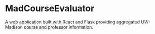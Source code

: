 # MadCourseEvaluator
A web application built with React and Flask providing aggregated UW-Madison course and professor information.
